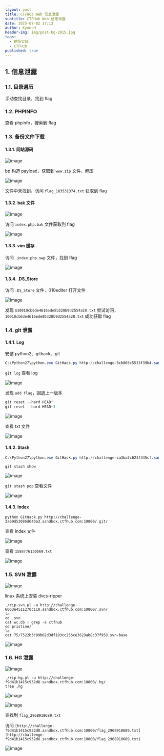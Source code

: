 ```yaml
---
layout: post
title: CTFHub Web 信息泄露
subtitle: CTFHub Web 信息泄露
date: 2025-07-02 17:13
author: Kyon-H
header-img: img/post-bg-2015.jpg
tags:
  - 靶场实战
  - CTFHub
published: true
---
```

## 1. 信息泄露

### 1.1. 目录遍历

手动查找目录，找到 flag

### 1.2. PHPINFO

查看 phpinfo，搜索到 flag

### 1.3. 备份文件下载

#### 1.3.1. 网站源码

![image](https://img.ghostliner.top/gipZbr.webp)

bp 构造 payload，获取到 `www.zip` 文件，解压

![image](https://img.ghostliner.top/t7geVb.png)

文件中未找到，访问 `flag_183531374.txt` 获取到 flag

#### 1.3.2. bak 文件

![image](https://img.ghostliner.top/xiUFNs.webp)

访问 `index.php.bak` 文件获取到 flag

![image](https://img.ghostliner.top/nRLgnW.png)

#### 1.3.3. vim 缓存

访问 `.index.php.swp` 文件，找到 flag

![image](https://img.ghostliner.top/pB93rh.png)

#### 1.3.4. .DS_Store

访问 `.DS_Store` 文件，010editer 打开文件

![image](https://img.ghostliner.top/ZQNZE8.png)

发现 `$10010cb6de4616ede8b328b9d2554a28.txt` 尝试访问，`10010cb6de4616ede8b328b9d2554a28.txt` 成功获取 flag

### 1.4. git 泄露

#### 1.4.1. Log

安装 python2、githack、git

```powershell
C:\Python27\python.exe GitHack.py http://challenge-5cb803c5533f39b4.sandbox.ctfhub.com:10800/.git/
```

`git log` 查看 log

![image](https://img.ghostliner.top/njgcl8.png)

发现 `add flag`，回退上一版本

```powershell
git reset --hard HEAD^
git reset --hard HEAD~1
```

![image](https://img.ghostliner.top/qfkpGL.png)

查看 txt 文件

![image](https://img.ghostliner.top/pScACj.png)

#### 1.4.2. Stash

```powershell
C:\Python27\python.exe GitHack.py http://challenge-ca3ba3c6234445cf.sandbox.ctfhub.com:10800/.git/
```

`git stash show`

![image](https://img.ghostliner.top/q6xM9V.png)

`git stash pop` 查看文件

![image](https://img.ghostliner.top/WWRkr7.png)

#### 1.4.3. Index

```shell
python GitHack.py http://challenge-2a69d53086d643a3.sandbox.ctfhub.com:10800/.git/
```

查看 index 文件

![image](https://img.ghostliner.top/mM2Dl3.png)

查看 `1588776130569.txt`

![image](https://img.ghostliner.top/4Kag2P.png)

### 1.5. SVN 泄露

![image](https://img.ghostliner.top/FFaJcs.png)

linux 系统上安装 dvcs-ripper

```shell
./rip-svn.pl -u http://challenge-6063e4511270c110.sandbox.ctfhub.com:10800/.svn/
la
cd .svn
cat wc.db | grep -a ctfhub
cd pristine/
la
cat 75/7522b3c99b02d3df183cc256ce3629ab8c37f958.svn-base
```

![image](https://img.ghostliner.top/Q3TTYa.png)

### 1.6. HG 泄露

![image](https://img.ghostliner.top/JU5R0o.png)

```shell
./rip-hg.pl -u http://challenge-f9d41b1415c932d8.sandbox.ctfhub.com:10800/.hg/
tree .hg
```

![image](https://img.ghostliner.top/8mQHTx.png)

![image](https://img.ghostliner.top/mJDXgZ.png)

查找到 `flag_2968918689.txt`

访问 `[http://challenge-f9d41b1415c932d8.sandbox.ctfhub.com:10800/flag_2968918689.txt](http://challenge-f9d41b1415c932d8.sandbox.ctfhub.com:10800/flag_2968918689.txt)`

![image](https://img.ghostliner.top/KaplpB.png)
